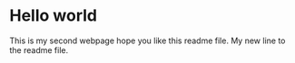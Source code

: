 # Hello world
This is my second webpage
hope you like this readme file.
My new line to the readme file.
